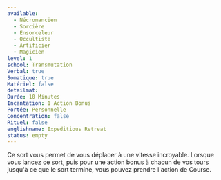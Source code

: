 ```yaml
---
available:
  - Nécromancien
  - Sorcière
  - Ensorceleur
  - Occultiste
  - Artificier
  - Magicien
level: 1
school: Transmutation
Verbal: true
Somatique: true
Matériel: false
detailmat:
Durée: 10 Minutes
Incantation: 1 Action Bonus
Portée: Personnelle
Concentration: false
Rituel: false
englishname: Expeditious Retreat
status: empty
---
```

Ce sort vous permet de vous déplacer à une vitesse incroyable. Lorsque vous lancez ce sort, puis pour une action bonus à chacun de vos tours jusqu'à ce que le sort termine, vous pouvez prendre l'action de Course.
